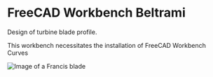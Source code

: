 # FreeCAD Workbench Beltrami
Design of turbine blade profile.

This workbench necessitates the installation of FreeCAD Workbench Curves

![Image of a Francis blade](https://github.com/Simturb/Beltrami/blob/main/Exemples/Francis.png)

